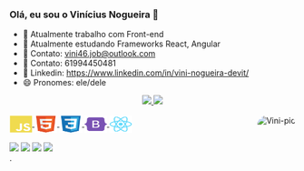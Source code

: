 ### Olá, eu sou o Vinícius Nogueira 👋

- 🔭 Atualmente trabalho com Front-end
- 🌱 Atualmente estudando Frameworks React, Angular
- 👯 Contato: vini46.job@outlook.com
- 👯 Contato: 61994450481
- 👯 Linkedin: https://www.linkedin.com/in/vini-nogueira-devit/
- 😄 Pronomes: ele/dele

<div align="center">
  <a href="https://github.com/vinidevit">
  <img height="180em" src="https://github-readme-stats.vercel.app/api?username=vinidevit&show_icons=true&theme=dracula&include_all_commits=true&count_private=true"/>
  <img height="180em" src="https://github-readme-stats.vercel.app/api/top-langs/?username=vinidevit&layout=compact&langs_count=7&theme=dracula"/>
</div>
<div style="display: inline_block"><br>
  <img align="center" alt="Vini-Js" height="30" width="40" src="https://raw.githubusercontent.com/devicons/devicon/master/icons/javascript/javascript-plain.svg">
  <img align="center" alt="Vini-HTML" height="30" width="40" src="https://raw.githubusercontent.com/devicons/devicon/master/icons/html5/html5-original.svg">
  <img align="center" alt="Vini-CSS" height="30" width="40" src="https://raw.githubusercontent.com/devicons/devicon/master/icons/css3/css3-original.svg">
  <img align="center" alt="Vini-Bootstrap" height="30" width="40" src="https://raw.githubusercontent.com/devicons/devicon/master/icons/bootstrap/bootstrap-plain.svg">
  <img align="center" alt="Vini-React" height="30" width="40" src="https://raw.githubusercontent.com/devicons/devicon/master/icons/react/react-original.svg">
  <img align="right" alt="Vini-pic" height="150" style="border-radius:1rem;" src="https://picrew.me/shareImg/org/202209/1710941_vVYhyApV.png">
</div>
<br>
<div>
  <a href="https://www.instagram.com/vini.nogueira46/" target="_blank"><img src="https://img.shields.io/badge/-Instagram-%23E4405F?style=for-the-badge&logo=instagram&logoColor=white" target="_blank"></a>
 <a href="https://discord.gg/WzaZNUzV" target="_blank"><img src="https://img.shields.io/badge/Discord-7289DA?style=for-the-badge&logo=discord&logoColor=white" target="_blank"></a> 
  <a href = "mailto:vini46.job@outlook.com"><img src="https://img.shields.io/badge/-Gmail-%23333?style=for-the-badge&logo=gmail&logoColor=white" target="_blank"></a>
  <a href="https://www.linkedin.com/in/vini-nogueira-devit/" target="_blank"><img src="https://img.shields.io/badge/-LinkedIn-%230077B5?style=for-the-badge&logo=linkedin&logoColor=white" target="_blank"></a> 
</div>.
